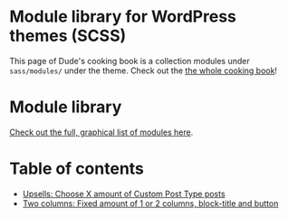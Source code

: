 # Module library for WordPress themes (SCSS)

This page of Dude's cooking book is a collection modules under `sass/modules/` under the theme. Check out the [the whole cooking book](../README.md)!

# Module library

[Check out the full, graphical list of modules here](/List%20of%20modules.md).

# Table of contents

- [Upsells: Choose X amount of Custom Post Type posts](_upsell-choose-cpt.scss)
- [Two columns: Fixed amount of 1 or 2 columns, block-title and button](_two-columns.scss)